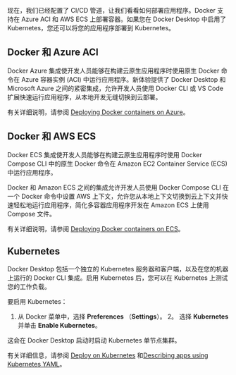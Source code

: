 <!-- This text will be included as part of the Deploy your app section in the Language-specific guides -->

现在，我们已经配置了 CI/CD 管道，让我们看看如何部署应用程序。Docker 支持在 Azure ACI 和 AWS ECS 上部署容器。如果您在 Docker Desktop 中启用了 Kubernetes，您还可以将您的应用程序部署到 Kubernetes。

## Docker 和 Azure ACI

Docker Azure 集成使开发人员能够在构建云原生应用程序时使用原生 Docker 命令在 Azure 容器实例 (ACI) 中运行应用程序。新体验提供了 Docker Desktop 和 Microsoft Azure 之间的紧密集成，允许开发人员使用 Docker CLI 或 VS Code 扩展快速运行应用程序，从本地开发无缝切换到云部署。

有关详细说明，请参阅 [Deploying Docker containers on Azure](/cloud/aci-integration/)。

## Docker 和 AWS ECS

Docker ECS 集成使开发人员能够在构建云原生应用程序时使用 Docker Compose CLI 中的原生 Docker 命令在 Amazon EC2 Container Service (ECS) 中运行应用程序。

Docker 和 Amazon ECS 之间的集成允许开发人员使用 Docker Compose CLI 在一个 Docker 命令中设置 AWS 上下文，允许您从本地上下文切换到云上下文并快速轻松地运行应用程序，简化多容器应用程序开发在 Amazon ECS 上使用 Compose 文件。

有关详细说明，请参阅 [Deploying Docker containers on ECS](/cloud/ecs-integration/)。

## Kubernetes


Docker Desktop 包括一个独立的 Kubernetes 服务器和客户端，以及在您的机器上运行的 Docker CLI 集成。启用 Kubernetes 后，您可以在 Kubernetes 上测试您的工作负载。

要启用 Kubernetes：

1. 从 Docker 菜单中，选择 **Preferences** （**Settings**）。
2。 选择 **Kubernetes** 并单击 **Enable Kubernetes**。

这会在 Docker Desktop 启动时启动 Kubernetes 单节点集群。

有关详细信息，请参阅 [Deploy on Kubernetes](/desktop/kubernetes/) 和[Describing apps using Kubernetes YAML](/get-started/kube-deploy/#describing-apps-using-kubernetes-yaml)。